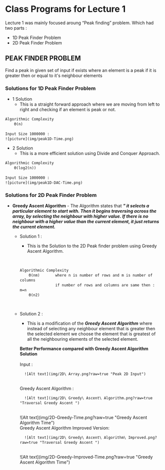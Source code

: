 # Class Programs for Lecture 1

Lecture 1 was mainly focused aroung “Peak finding” problem.
Which had two parts : 
- 1D Peak Finder Problem
- 2D Peak Finder Problem

## PEAK FINDER PROBLEM

Find a peak in given set of input if exists where an element is a peak if it is greater then or equal to it's neighbour elements


### Solutions for 1D Peak Finder Problem

- 1 Solution
  - This is a straight forward approach where we are moving from left to right and checking if an element is peak or not.
    
```text
Algorithmic Complexity  
    Θ(n)

Input Size 1000000 :
![picture](img/peak1D-Time.png)
```

- 2 Solution
  - This is a more efficient solution using Divide and Conquer Approach.

```text
Algorithmic Complexity  
    Θ(log2(n))

Input Size 1000000 :
![picture](img/peak1D-DAC-Time.png)
```

### Solutions for 2D Peak Finder Problem

-   **Greedy Ascent Algorithm** - The Algorithm states that ***" it selects a particular element to start with. Then it begins traversing across the array, by selecting the neighbour with higher value. If there is no neighbour with a higher value than the current element, it just returns the current element.***
    
    * Solution 1 :
    
        * This is the Solution to the 2D Peak finder problem using Greedy Ascent Algorithm. 
        
        &nbsp;
        ``` text        
        Algorithmic Complexity 
            Θ(nm)       where n is number of rows and m is number of columns
                        if number of rows and columns are same then : m=n
            Θ(n2)
        ```
        &nbsp;
        
    * Solution 2 :
    
        * This is a modification  of the ***Greedy Ascent Algorithm*** where instead of selecting any neighbour element that is greater then the selected element we choose the element that is greatest of all the neighbouring elements of the selected element.
        
        **Better Performance compared with Greedy Ascent Algorithm Solution**
        <br />        
        Input :
        
            ![Alt text](img/2D\ Array.png?raw=true "Peak 2D Input")
        <br /> 
        Greedy Ascent Algorithm :
        
            ![Alt text](img/2D\ Greedy\ Ascent\ Algorithm.png?raw=true "Traversal Greedy Ascent ")
        <br /> 
            ![Alt text](img/2D-Greedy-Time.png?raw=true "Greedy Ascent Algorithm Time")
        <br /> 
        Greedy Ascent Algorithm Improved Version:
        
            ![Alt text](img/2D\ Greedy\ Ascent\ Algorithm\ Improved.png?raw=true "Traversal Greedy Ascent ")
        <br /> 
            ![Alt text](img/2D-Greedy-Improved-Time.png?raw=true "Greedy Ascent Algorithm Time")
        <br /> 
